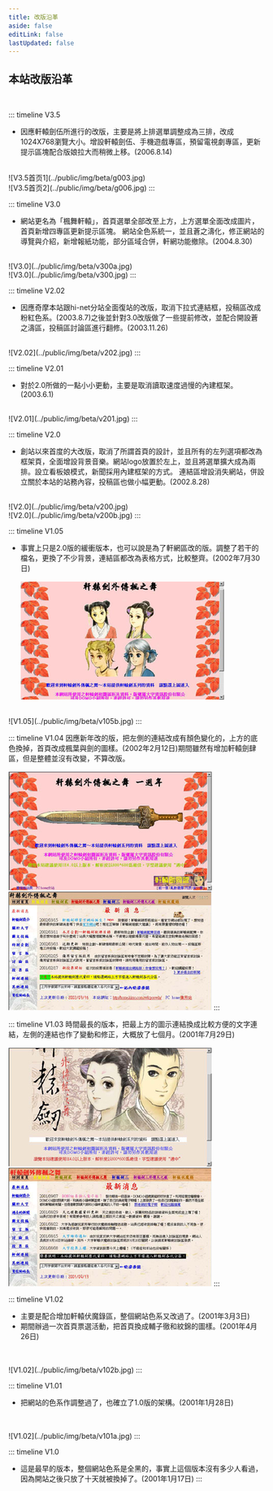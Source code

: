 ```yaml
---
title: 改版沿革
aside: false
editLink: false
lastUpdated: false
---
```


## 本站改版沿革
<br />

::: timeline V3.5
- 因應軒轅劍伍所進行的改版，主要是將上排選單調整成為三排，改成1024X768瀏覽大小。增設軒轅劍伍、手機遊戲專區，預留電視劇專區，更新提示區塊配合版娘拉大而稍微上移。(2006.8.14)<br />
<br />
![V3.5首页1](../public/img/beta/g003.jpg)
<br />
![V3.5首页2](../public/img/beta/g006.jpg)
:::

::: timeline V3.0
- 網站更名為「楓舞軒轅」，首頁選單全部改至上方，上方選單全面改成圖片，首頁新增四專區更新提示區塊。 網站全色系統一，並且蒼之濤化，修正網站的導覽與介紹，新增報紙功能，部分區域合併，軒網功能撤除。(2004.8.30)<br />
<br />
![V3.0](../public/img/beta/v300a.jpg)
<br />
![V3.0](../public/img/beta/v300.jpg)
:::

::: timeline V2.02
- 因應奇摩本站跟hi-net分站全面復站的改版，取消下拉式連結框，投稿區改成粉紅色系。(2003.8.7)之後並針對3.0改版做了一些提前修改，並配合開設蒼之濤區，投稿區討論區進行翻修。(2003.11.26)
<br />
![V2.02](../public/img/beta/v202.jpg)
:::


::: timeline V2.01
- 對於2.0所做的一點小小更動，主要是取消讀取速度過慢的內建框架。(2003.6.1)<br />
<br />
![V2.01](../public/img/beta/v201.jpg)
:::


::: timeline V2.0
- 創站以來首度的大改版，取消了所謂首頁的設計，並且所有的左列選項都改為框架頁，全面增設背景音樂。網站logo放置於左上，並且將選單擴大成為兩排。設立看板娘模式，新聞採用內建框架的方式。 連結區增設消失網站，併設立關於本站的站務內容，投稿區也做小幅更動。(2002.8.28)<br />
<br />
![V2.0](../public/img/beta/v200.jpg)
<br />
![V2.0](../public/img/beta/v200b.jpg)
:::


::: timeline V1.05
- 事實上只是2.0版的緩衝版本，也可以說是為了軒網區改的版。調整了若干的檔名，更換了不少背景，連結區都改為表格方式，比較整齊。(2002年7月30日)
<br /><br />
![V1.05](../public/img/beta/v105a.jpg)
<br />
![V1.05](../public/img/beta/v105b.jpg)
:::


::: timeline V1.04
因應新年改的版，把左側的連結改成有顏色變化的，上方的底色換掉，首頁改成楓葉與劍的圖樣。(2002年2月12日)期間雖然有增加軒轅劍肆區，但是整體並沒有改變，不算改版。
<br /><br />
![V1.05](../public/img/beta/v104a.jpg)
<br />
![V1.05](../public/img/beta/v104b.jpg)
:::


::: timeline V1.03
時間最長的版本，把最上方的圖示連結換成比較方便的文字連結，左側的連結也作了變動和修正，大概放了七個月。(2001年7月29日)
<br /><br />
![V1.03](../public/img/beta/v103a.jpg)
<br />
![V1.03](../public/img/beta/v103b.jpg)
:::

::: timeline V1.02
- 主要是配合增加軒轅伏魔錄區，整個網站色系又改過了。(2001年3月3日)
- 期間辦過一次首頁票選活動，把首頁換成輔子徹和紋錦的圖樣。(2001年4月26日)
<br />
<br />
![V1.02](../public/img/beta/v102b.jpg)
:::


::: timeline V1.01
- 把網站的色系作調整過了，也確立了1.0版的架構。(2001年1月28日)
<br />
<br />
![V1.02](../public/img/beta/v101a.jpg)
:::


::: timeline V1.0
- 這是最早的版本，整個網站色系是全黑的，事實上這個版本沒有多少人看過，因為開站之後只放了十天就被換掉了。(2001年1月17日)
:::
